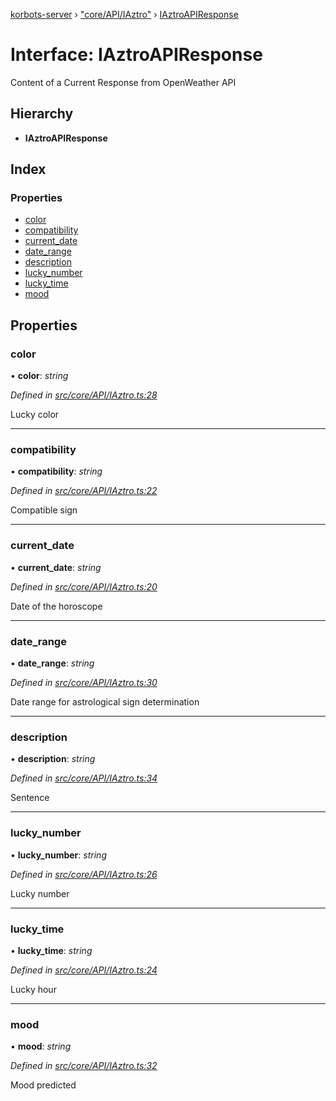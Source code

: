 [korbots-server](../README.md) › ["core/API/IAztro"](../modules/_core_api_iaztro_.md) › [IAztroAPIResponse](_core_api_iaztro_.iaztroapiresponse.md)

# Interface: IAztroAPIResponse

Content of a Current Response from OpenWeather API

## Hierarchy

* **IAztroAPIResponse**

## Index

### Properties

* [color](_core_api_iaztro_.iaztroapiresponse.md#color)
* [compatibility](_core_api_iaztro_.iaztroapiresponse.md#compatibility)
* [current_date](_core_api_iaztro_.iaztroapiresponse.md#current_date)
* [date_range](_core_api_iaztro_.iaztroapiresponse.md#date_range)
* [description](_core_api_iaztro_.iaztroapiresponse.md#description)
* [lucky_number](_core_api_iaztro_.iaztroapiresponse.md#lucky_number)
* [lucky_time](_core_api_iaztro_.iaztroapiresponse.md#lucky_time)
* [mood](_core_api_iaztro_.iaztroapiresponse.md#mood)

## Properties

###  color

• **color**: *string*

*Defined in [src/core/API/IAztro.ts:28](https://github.com/Xisabla/Korbots/blob/bc4c991/server/src/core/API/IAztro.ts#L28)*

Lucky color

___

###  compatibility

• **compatibility**: *string*

*Defined in [src/core/API/IAztro.ts:22](https://github.com/Xisabla/Korbots/blob/bc4c991/server/src/core/API/IAztro.ts#L22)*

Compatible sign

___

###  current_date

• **current_date**: *string*

*Defined in [src/core/API/IAztro.ts:20](https://github.com/Xisabla/Korbots/blob/bc4c991/server/src/core/API/IAztro.ts#L20)*

Date of the horoscope

___

###  date_range

• **date_range**: *string*

*Defined in [src/core/API/IAztro.ts:30](https://github.com/Xisabla/Korbots/blob/bc4c991/server/src/core/API/IAztro.ts#L30)*

Date range for astrological sign determination

___

###  description

• **description**: *string*

*Defined in [src/core/API/IAztro.ts:34](https://github.com/Xisabla/Korbots/blob/bc4c991/server/src/core/API/IAztro.ts#L34)*

Sentence

___

###  lucky_number

• **lucky_number**: *string*

*Defined in [src/core/API/IAztro.ts:26](https://github.com/Xisabla/Korbots/blob/bc4c991/server/src/core/API/IAztro.ts#L26)*

Lucky number

___

###  lucky_time

• **lucky_time**: *string*

*Defined in [src/core/API/IAztro.ts:24](https://github.com/Xisabla/Korbots/blob/bc4c991/server/src/core/API/IAztro.ts#L24)*

Lucky hour

___

###  mood

• **mood**: *string*

*Defined in [src/core/API/IAztro.ts:32](https://github.com/Xisabla/Korbots/blob/bc4c991/server/src/core/API/IAztro.ts#L32)*

Mood predicted
